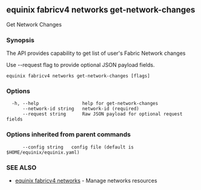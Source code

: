 ## equinix fabricv4 networks get-network-changes

Get Network Changes

### Synopsis

The API provides capability to get list of user's Fabric Network changes

Use --request flag to provide optional JSON payload fields.

```
equinix fabricv4 networks get-network-changes [flags]
```

### Options

```
  -h, --help                help for get-network-changes
      --network-id string   network-id (required)
      --request string      Raw JSON payload for optional request fields
```

### Options inherited from parent commands

```
      --config string   config file (default is $HOME/equinix/equinix.yaml)
```

### SEE ALSO

* [equinix fabricv4 networks](equinix_fabricv4_networks.md)	 - Manage networks resources

